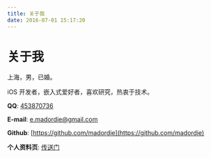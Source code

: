 ```yaml
---
title: 关于我
date: 2016-07-01 15:17:20
---
```

# 关于我

上海，男，已婚。

iOS 开发者，嵌入式爱好者，喜欢研究，热衷于技术。

**QQ**: [453870736](tencent://QQInterLive/?Cmd=2&Uin=495939026)

**E-mail**: [e.madordie@gmail.com](mailto:e.madordie@gmail.com)

**Github**: [https://github.com/madordie](https://github.com/madordie)

**个人资料页**: [传送门](../post/about-me/)
